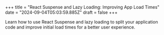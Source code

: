 +++
title = "React Suspense and Lazy Loading: Improving App Load Times"
date = "2024-09-04T05:03:59.885Z"
draft = false
+++

  Learn how to use React Suspense and lazy loading to split your application code and improve initial load times for a better user experience.
        
